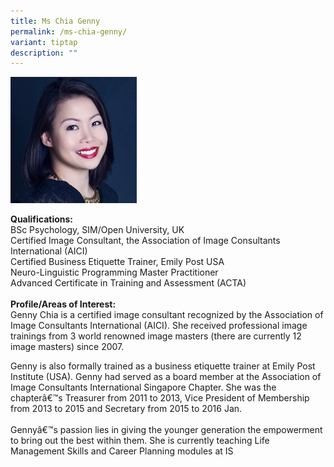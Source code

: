 ```yaml
---
title: Ms Chia Genny
permalink: /ms-chia-genny/
variant: tiptap
description: ""
---
```

<p></p>
<div class="isomer-image-wrapper">
<img style="width: 40%;" height="auto" width="100%" alt="Image of Ms Chia Genny" src="/images/IS/Genny_Chia__2_.jpg">
</div>
<p><strong>Qualifications:</strong> 
<br>BSc Psychology, SIM/Open University, UK
<br>Certified Image Consultant, the Association of Image Consultants International
(AICI)
<br>Certified Business Etiquette Trainer, Emily Post USA
<br>Neuro-Linguistic Programming Master Practitioner
<br>Advanced Certificate in Training and Assessment (ACTA)
<br>
<br><strong>Profile/Areas of Interest:</strong> 
<br>Genny Chia is a certified image consultant recognized by the Association
of Image Consultants International (AICI). She received professional image
trainings from 3 world renowned image masters (there are currently 12 image
masters) since 2007.</p>
<p>Genny is also formally trained as a business etiquette trainer at Emily
Post Institute (USA). Genny had served as a board member at the Association
of Image Consultants International Singapore Chapter. She was the chapterâ€™s
Treasurer from 2011 to 2013, Vice President of Membership from 2013 to
2015 and Secretary from 2015 to 2016 Jan.
<br>
<br>Gennyâ€™s passion lies in giving the younger generation the empowerment
to bring out the best within them. She is currently teaching Life Management
Skills and Career Planning modules at IS</p>